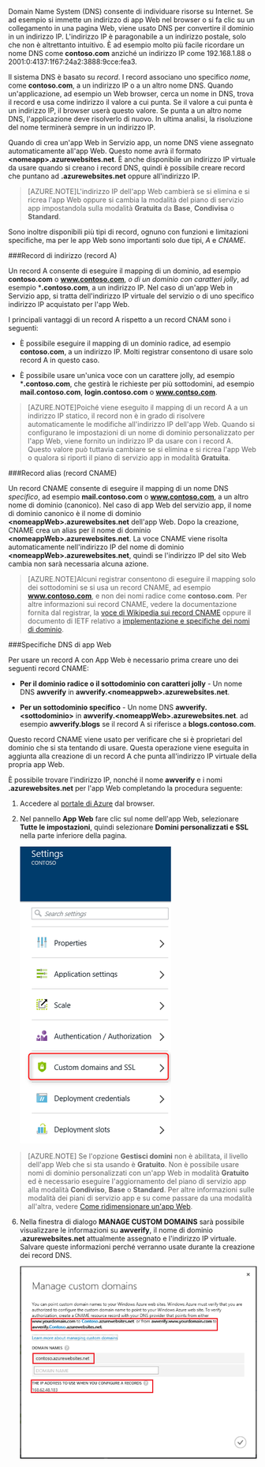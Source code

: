 Domain Name System (DNS) consente di individuare risorse su Internet. Se ad esempio si immette un indirizzo di app Web nel browser o si fa clic su un collegamento in una pagina Web, viene usato DNS per convertire il dominio in un indirizzo IP. L'indirizzo IP è paragonabile a un indirizzo postale, solo che non è altrettanto intuitivo. È ad esempio molto più facile ricordare un nome DNS come **contoso.com** anziché un indirizzo IP come 192.168.1.88 o 2001:0:4137:1f67:24a2:3888:9cce:fea3.

Il sistema DNS è basato su *record*. I record associano uno specifico *nome*, come **contoso.com**, a un indirizzo IP o a un altro nome DNS. Quando un'applicazione, ad esempio un Web browser, cerca un nome in DNS, trova il record e usa come indirizzo il valore a cui punta. Se il valore a cui punta è un indirizzo IP, il browser userà questo valore. Se punta a un altro nome DNS, l'applicazione deve risolverlo di nuovo. In ultima analisi, la risoluzione del nome terminerà sempre in un indirizzo IP.

Quando di crea un'app Web in Servizio app, un nome DNS viene assegnato automaticamente all'app Web. Questo nome avrà il formato **&lt;nomeapp&gt;.azurewebsites.net**. È anche disponibile un indirizzo IP virtuale da usare quando si creano i record DNS, quindi è possibile creare record che puntano ad **.azurewebsites.net** oppure all'indirizzo IP.

> [AZURE.NOTE]L'indirizzo IP dell'app Web cambierà se si elimina e si ricrea l'app Web oppure si cambia la modalità del piano di servizio app impostandola sulla modalità **Gratuita** da **Base**, **Condivisa** o **Standard**.

Sono inoltre disponibili più tipi di record, ognuno con funzioni e limitazioni specifiche, ma per le app Web sono importanti solo due tipi, *A* e *CNAME*.

###Record di indirizzo (record A)

Un record A consente di eseguire il mapping di un dominio, ad esempio **contoso.com** o **www.contoso.com**, *o di un dominio con caratteri jolly*, ad esempio ***.contoso.com**, a un indirizzo IP. Nel caso di un'app Web in Servizio app, si tratta dell'indirizzo IP virtuale del servizio o di uno specifico indirizzo IP acquistato per l'app Web.

I principali vantaggi di un record A rispetto a un record CNAM sono i seguenti:

* È possibile eseguire il mapping di un dominio radice, ad esempio **contoso.com**, a un indirizzo IP. Molti registrar consentono di usare solo record A in questo caso.

* È possibile usare un'unica voce con un carattere jolly, ad esempio ***.contoso.com**, che gestirà le richieste per più sottodomini, ad esempio **mail.contoso.com**, **login.contoso.com** o **www.contso.com**.

> [AZURE.NOTE]Poiché viene eseguito il mapping di un record A a un indirizzo IP statico, il record non è in grado di risolvere automaticamente le modifiche all'indirizzo IP dell'app Web. Quando si configurano le impostazioni di un nome di dominio personalizzato per l'app Web, viene fornito un indirizzo IP da usare con i record A. Questo valore può tuttavia cambiare se si elimina e si ricrea l'app Web o qualora si riporti il piano di servizio app in modalità **Gratuita**.

###Record alias (record CNAME)

Un record CNAME consente di eseguire il mapping di un nome DNS *specifico*, ad esempio **mail.contoso.com** o **www.contoso.com**, a un altro nome di dominio (canonico). Nel caso di app Web del servizio app, il nome di dominio canonico è il nome di dominio **&lt;nomeappWeb>.azurewebsites.net** dell'app Web. Dopo la creazione, CNAME crea un alias per il nome di dominio **&lt;nomeappWeb>.azurewebsites.net**. La voce CNAME viene risolta automaticamente nell'indirizzo IP del nome di dominio **&lt;nomeappWeb>.azurewebsites.net**, quindi se l'indirizzo IP del sito Web cambia non sarà necessaria alcuna azione.

> [AZURE.NOTE]Alcuni registrar consentono di eseguire il mapping solo dei sottodomini se si usa un record CNAME, ad esempio **www.contoso.com**, e non dei nomi radice come **contoso.com**. Per altre informazioni sui record CNAME, vedere la documentazione fornita dal registrar, la <a href="http://en.wikipedia.org/wiki/CNAME_record">voce di Wikipedia sui record CNAME</a> oppure il documento di IETF relativo a <a href="http://tools.ietf.org/html/rfc1035">implementazione e specifiche dei nomi di dominio</a>.

###Specifiche DNS di app Web

Per usare un record A con App Web è necessario prima creare uno dei seguenti record CNAME:

* **Per il dominio radice o il sottodominio con caratteri jolly** - Un nome DNS **awverify** in **awverify.&lt;nomeappweb&gt;.azurewebsites.net**.

* **Per un sottodominio specifico** - Un nome DNS **awverify.&lt;sottodominio>** in **awverify.&lt;nomeappWeb&gt;.azurewebsites.net**. ad esempio **awverify.blogs** se il record A si riferisce a **blogs.contoso.com**.

Questo record CNAME viene usato per verificare che si è proprietari del dominio che si sta tentando di usare. Questa operazione viene eseguita in aggiunta alla creazione di un record A che punta all'indirizzo IP virtuale della propria app Web.

È possibile trovare l'indirizzo IP, nonché il nome **awverify** e i nomi **.azurewebsites.net** per l'app Web completando la procedura seguente:

1. Accedere al [portale di Azure](https://portal.azure.com) dal browser.

2. Nel pannello **App Web** fare clic sul nome dell'app Web, selezionare **Tutte le impostazioni**, quindi selezionare **Domini personalizzati e SSL** nella parte inferiore della pagina.

	![](./media/custom-dns-web-site/dncmntask-cname-6.png)

> [AZURE.NOTE] Se l'opzione **Gestisci domini** non è abilitata, il livello dell'app Web che si sta usando è **Gratuito**. Non è possibile usare nomi di dominio personalizzati con un'app Web in modalità **Gratuito** ed è necessario eseguire l'aggiornamento del piano di servizio app alla modalità **Condiviso**, **Base** o **Standard**. Per altre informazioni sulle modalità dei piani di servizio app e su come passare da una modalità all'altra, vedere [Come ridimensionare un'app Web](../articles/web-sites-scale.md).

6. Nella finestra di dialogo **MANAGE CUSTOM DOMAINS** sarà possibile visualizzare le informazioni su **awverify**, il nome di dominio **.azurewebsites.net** attualmente assegnato e l'indirizzo IP virtuale. Salvare queste informazioni perché verranno usate durante la creazione dei record DNS.

	![](./media/custom-dns-web-site/managecustomdomains.png)

<!---HONumber=August15_HO6-->